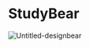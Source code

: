 # StudyBear
<img src="https://i.ibb.co/CQLh1sV/Untitled-designbear.png" alt="Untitled-designbear" allign="center" border="0">

